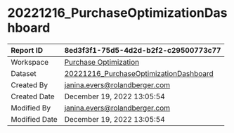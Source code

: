 



# 20221216_PurchaseOptimizationDashboard

|Report ID|8ed3f3f1-75d5-4d2d-b2f2-c29500773c77|
| :--- | :--- |
|Workspace|[Purchase Optimization](../Workspaces/Purchase-Optimization.md)|
|Dataset|[20221216_PurchaseOptimizationDashboard](../Datasets/20221216_PurchaseOptimizationDashboard.md)|
|Created By|janina.evers@rolandberger.com|
|Created Date|December 19, 2022 13:05:54|
|Modified By|janina.evers@rolandberger.com|
|Modified Date|December 19, 2022 13:05:54|
